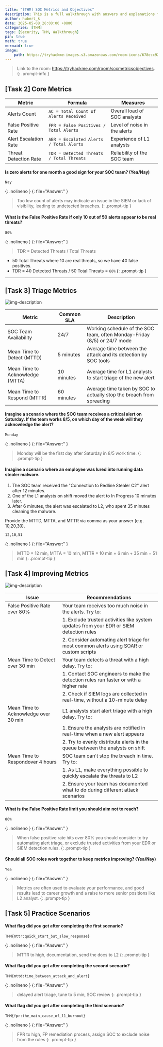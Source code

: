 ```yaml
---
title: "[THM] SOC Metrics and Objectives"
description: This is a full walkthrough with answers and explanations for the TryHackMe room "SOC Metrics and Objectives".
author: hubert_k
date: 2025-05-08 20:00:00 +0800
categories: [THM]
tags: [Security, THM, Walkthrough]
pin: true
math: true
mermaid: true
image:
    path: https://tryhackme-images.s3.amazonaws.com/room-icons/678ecc92c80aa206339f0f23-1743519663017
---
```


> Link to the room: <https://tryhackme.com/room/socmetricsobjectives>.
{: .prompt-info }

## [Task 2] Core Metrics

| Metric                | Formula                                  | Measures                     | 
| --------------------- | ---------------------------------------- | ---------------------------- |
| Alerts Count          | `AC = Total Count of Alerts Received`    | Overall load of SOC analysts | 
| False Positive Rate   | `FPR = False Positives / Total Alerts`   | Level of noise in the alerts |
| Alert Escalation Rate | `AER = Escalated Alerts / Total Alerts`  | Experience of L1 analysts    |
| Threat Detection Rate | `TDR = Detected Threats / Total Threats` | Reliability of the SOC team  |

#### Is zero alerts for one month a good sign for your SOC team? (Yea/Nay)
```text
Nay
```
{: .nolineno }
{: file="Answer:" }

> Too low count of alerts may indicate an issue in the SIEM or lack of visibility, leading to undetected breaches.
{: .prompt-tip }

#### What is the False Positive Rate if only 10 out of 50 alerts appear to be real threats?
```text
80%
```
{: .nolineno }
{: file="Answer:" }

> TDR = Detected Threats / Total Threats 
- 50 Total Threats where 10 are real threats, so we have 40 false positives.
- TDR = 40 Detected Threats / 50 Total Threats = `80%`
{: .prompt-tip }

---

## [Task 3] Triage Metrics

![img-description](https://tryhackme-images.s3.amazonaws.com/user-uploads/678ecc92c80aa206339f0f23/room-content/678ecc92c80aa206339f0f23-1746642255233.svg)

| Metric                          | Common SLA | Description                                                              |  
| ------------------------------- | ---------- | ------------------------------------------------------------------------ |
| SOC Team Availability           | 24/7       | Working schedule of the SOC team, often Monday-Friday (8/5) or 24/7 mode | 
| Mean Time to Detect (MTTD)      | 5 minutes  | Average time between the attack and its detection by SOC tools           |
| Mean Time to Acknowledge (MTTA) | 10 minutes | Average time for L1 analysts to start triage of the new alert            |
| Mean Time to Respond (MTTR)     | 60 minutes | Average time taken by SOC to actually stop the breach from spreading     |

#### Imagine a scenario where the SOC team receives a critical alert on Saturday. If the team works 8/5, on which day of the week will they acknowledge the alert?
```text
Monday
```
{: .nolineno }
{: file="Answer:" }

> Monday will be the first day after Saturday in 8/5 work time.
{: .prompt-tip }

#### Imagine a scenario where an employee was lured into running data stealer malware.

  1. The SOC team received the "Connection to Redline Stealer C2" alert after 12 minutes.
  2. One of the L1 analysts on shift moved the alert to In Progress 10 minutes later.
  3. After 6 minutes, the alert was escalated to L2, who spent 35 minutes cleaning the malware.

Provide the MTTD, MTTA, and MTTR via comma as your answer (e.g. 10,20,30).
```text
12,10,51
```
{: .nolineno }
{: file="Answer:" }

> MTTD = 12 min, MTTA = 10 min, MTTR = 10 min + 6 min + 35 min = 51 min
{: .prompt-tip }

## [Task 4] Improving Metrics

![img-description](https://tryhackme-images.s3.amazonaws.com/user-uploads/678ecc92c80aa206339f0f23/room-content/678ecc92c80aa206339f0f23-1746186772909.svg)

| Issue                                | Recommendations |
| ------------------------------------ | ---------- | 
| False Positive Rate over 80%         | Your team receives too much noise in the alerts. Try to:  |
|        | 1. Exclude trusted activities like system updates from your EDR or SIEM detection rules |  
|        | 2. Consider automating alert triage for most common alerts using SOAR or custom scripts |  
| Mean Time to Detect over 30 min      | Your team detects a threat with a high delay. Try to:     |
|        | 1. Contact SOC engineers to make the detection rules run faster or with a higher rate   |  
|        | 2. Check if SIEM logs are collected in real-time, without a 10-minute delay             | 
| Mean Time to Acknowledge over 30 min | L1 analysts start alert triage with a high delay. Try to: |
|        | 1. Ensure the analysts are notified in real-time when a new alert appears               |  
|        | 2. Try to evenly distribute alerts in the queue between the analysts on shift           |
| Mean Time to Respondover 4 hours     | SOC team can't stop the breach in time. Try to:           |
|        | 1. As L1, make everything possible to quickly escalate the threats to L2                |  
|        | 2. Ensure your team has documented what to do during different attack scenarios         | 

#### What is the False Positive Rate limit you should aim not to reach?
```text
80%
```
{: .nolineno }
{: file="Answer:" }

> When false positive rate hits over 80% you should consider to try automating alert triage, or exclude trusted activities from your EDR or SIEM detection rules.
{: .prompt-tip }

#### Should all SOC roles work together to keep metrics improving? (Yea/Nay)
```text
Yea
```
{: .nolineno }
{: file="Answer:" }

> Metrics are often used to evaluate your performance, and good results lead to career growth and a raise to more senior positions like L2 analyst.
{: .prompt-tip }

## [Task 5] Practice Scenarios

#### What flag did you get after completing the first scenario?
```text
THM{mttr:quick_start_but_slow_response}
```
{: .nolineno }
{: file="Answer:" }

> MTTR to high, documentation, send the docs to L2
{: .prompt-tip }

#### What flag did you get after completing the second scenario?
```text
THM{mttd:time_between_attack_and_alert}
```
{: .nolineno }
{: file="Answer:" }

> delayed alert triage, tune to 5 min, SOC review
{: .prompt-tip }

#### What flag did you get after completing the third scenario?
```text
THM{fpr:the_main_cause_of_l1_burnout}
```
{: .nolineno }
{: file="Answer:" }

> FPR to high, FP remediation process, assign SOC to exclude noise from the rules 
{: .prompt-tip }